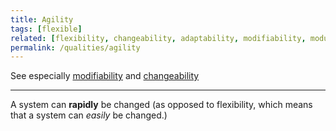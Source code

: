 ```yaml
---
title: Agility
tags: [flexible]
related: [flexibility, changeability, adaptability, modifiability, modularity]
permalink: /qualities/agility
---
```


See especially [modifiability](/qualities/modifiability) and [changeability](/qualities/changeability)

<hr class="with-no-margin"/>

A system can **rapidly** be changed (as opposed to flexibility, which means that a system can _easily_ be changed.)

